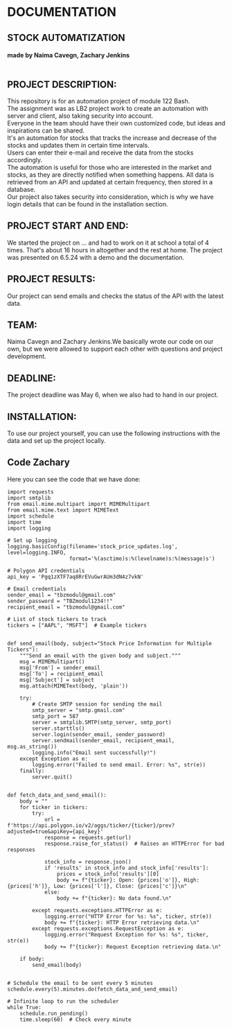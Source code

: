 # DOCUMENTATION
## STOCK AUTOMATIZATION
#### made by Naima Cavegn, Zachary Jenkins <br><br>

## PROJECT DESCRIPTION:
This repository is for an automation project of module 122 Bash. <br>
The assignment was as LB2 project work to create an automation with server and client, also taking security into account.<br>
Everyone in the team should have their own customized code, but ideas and inspirations can be shared. <br>
It's an automation for stocks that tracks the increase and decrease of the stocks and updates them in certain time intervals.<br>
Users can enter their e-mail and receive the data from the stocks accordingly.<br>
The automation is useful for those who are interested in the market and stocks, as they are directly notified when something happens. 
All data is retrieved from an API and updated at certain frequency, then stored in a database.<br>
Our project also takes security into consideration, which is why we have login details that can be found in the installation section.<br>

## PROJECT START AND END:
We started the project on ... and had to work on it at school a total of 4 times. That's about 16 hours in altogether and the rest at home. The project was presented on 6.5.24 with a demo and the documentation.

## PROJECT RESULTS:
Our project can send emails and checks the status of the API with the latest data.

## TEAM:
Naima Cavegn and Zachary Jenkins.We basically wrote our code on our own, but we were allowed to support each other with questions and project development.

## DEADLINE:
The project deadline was May 6, when we also had to hand in our project.

## INSTALLATION:
To use our project yourself, you can use the following instructions with the data and set up the project locally.<br>


## Code Zachary
Here you can see the code that we have done:
```
import requests
import smtplib
from email.mime.multipart import MIMEMultipart
from email.mime.text import MIMEText
import schedule
import time
import logging

# Set up logging
logging.basicConfig(filename='stock_price_updates.log', level=logging.INFO,
                    format='%(asctime)s:%(levelname)s:%(message)s')

# Polygon API credentials
api_key = 'Pgq1zXTF7aq8RrEVuGwrAUm3dN4z7vkN'

# Email credentials
sender_email = "tbzmodul@gmail.com"
sender_password = "TBZmodul1234!!"
recipient_email = "tbzmodul@gmail.com"

# List of stock tickers to track
tickers = ["AAPL", "MSFT"]  # Example tickers


def send_email(body, subject="Stock Price Information for Multiple Tickers"):
    """Send an email with the given body and subject."""
    msg = MIMEMultipart()
    msg['From'] = sender_email
    msg['To'] = recipient_email
    msg['Subject'] = subject
    msg.attach(MIMEText(body, 'plain'))

    try:
        # Create SMTP session for sending the mail
        smtp_server = "smtp.gmail.com"
        smtp_port = 587
        server = smtplib.SMTP(smtp_server, smtp_port)
        server.starttls()
        server.login(sender_email, sender_password)
        server.sendmail(sender_email, recipient_email, msg.as_string())
        logging.info("Email sent successfully!")
    except Exception as e:
        logging.error("Failed to send email. Error: %s", str(e))
    finally:
        server.quit()


def fetch_data_and_send_email():
    body = ""
    for ticker in tickers:
        try:
            url = f'https://api.polygon.io/v2/aggs/ticker/{ticker}/prev?adjusted=true&apiKey={api_key}'
            response = requests.get(url)
            response.raise_for_status()  # Raises an HTTPError for bad responses

            stock_info = response.json()
            if 'results' in stock_info and stock_info['results']:
                prices = stock_info['results'][0]
                body += f"{ticker}: Open: {prices['o']}, High: {prices['h']}, Low: {prices['l']}, Close: {prices['c']}\n"
            else:
                body += f"{ticker}: No data found.\n"

        except requests.exceptions.HTTPError as e:
            logging.error("HTTP Error for %s: %s", ticker, str(e))
            body += f"{ticker}: HTTP Error retrieving data.\n"
        except requests.exceptions.RequestException as e:
            logging.error("Request Exception for %s: %s", ticker, str(e))
            body += f"{ticker}: Request Exception retrieving data.\n"

    if body:
        send_email(body)


# Schedule the email to be sent every 5 minutes
schedule.every(5).minutes.do(fetch_data_and_send_email)

# Infinite loop to run the scheduler
while True:
    schedule.run_pending()
    time.sleep(60)  # Check every minute
